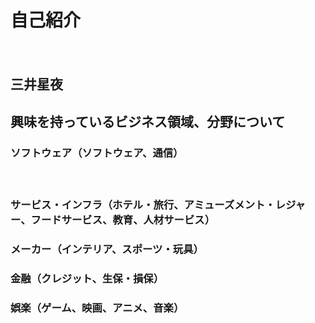  # 自己紹介
　
 ## 三井星夜

 ## 興味を持っているビジネス領域、分野について

 ### ソフトウェア（ソフトウェア、通信）
　
 ### サービス・インフラ（ホテル・旅行、アミューズメント・レジャー、フードサービス、教育、人材サービス）

 ### メーカー（インテリア、スポーツ・玩具）

 ### 金融（クレジット、生保・損保）

 ### 娯楽（ゲーム、映画、アニメ、音楽）

